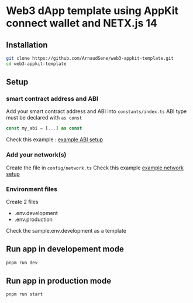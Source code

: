 # Web3 dApp template using AppKit connect wallet and NETX.js 14

## Installation

```bash
git clone https://github.com/ArnaudSene/web3-appkit-template.git
cd web3-appkit-template
```

## Setup

### smart contract address and ABI
Add your smart contract address and ABI into `constants/index.ts`
ABI type must be declared with `as const`

```typescript
const my_abi = [...] as const
```
Check this example : [example ABI setup](https://github.com/ArnaudSene/web3-connectKit-template/blob/5-example-with-apps/constants/index.ts)


### Add your network(s) 
Create the file in `config/network.ts`
Check this example [example network setup](https://github.com/ArnaudSene/web3-connectKit-template/blob/5-example-with-apps/config/network.ts)


### Environment files
Create 2 files
- .env.development
- .env.production

Check the sample.env.development as a template


## Run app in developement mode
```bash
pnpm run dev
```

## Run app in production mode
```bash
pnpm run start
```